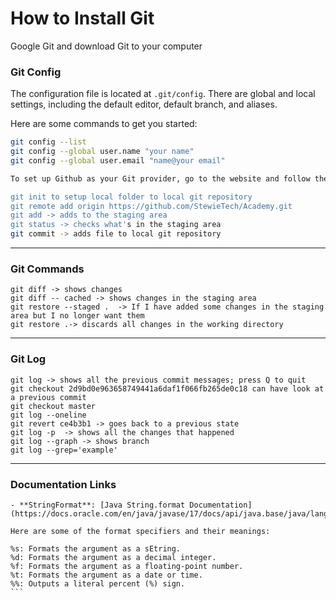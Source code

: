 <h1> How to Install Git </h1>

Google Git and download Git to your computer

### Git Config 
The configuration file is located at `.git/config`. There are global and local settings, including the default editor, default branch, and aliases.


Here are some commands to get you started:

```bash
git config --list
git config --global user.name "your name"
git config --global user.email "name@your email"

To set up Github as your Git provider, go to the website and follow the instructions. Here's some basic Git commands

git init to setup local folder to local git repository
git remote add origin https://github.com/StewieTech/Academy.git
git add -> adds to the staging area
git status -> checks what's in the staging area
git commit -> adds file to local git repository

```
---
### Git Commands
```
git diff -> shows changes
git diff -- cached -> shows changes in the staging area
git restore --staged .  -> If I have added some changes in the staging area but I no longer want them
git restore .-> discards all changes in the working directory
```
---
### Git Log
```
git log -> shows all the previous commit messages; press Q to quit
git checkout 2d9bd0e963658749441a6daf1f066fb265de0c18 can have look at a previous commit
git checkout master
git log --oneline
git revert ce4b3b1 -> goes back to a previous state
git log -p  -> shows all the changes that happened
git log --graph -> shows branch
git log --grep='example'
```
---
### Documentation Links
````
- **StringFormat**: [Java String.format Documentation](https://docs.oracle.com/en/java/javase/17/docs/api/java.base/java/lang/String.html#format(java.lang.String,java.lang.Object...))

Here are some of the format specifiers and their meanings:

%s: Formats the argument as a sEtring.
%d: Formats the argument as a decimal integer.
%f: Formats the argument as a floating-point number.
%t: Formats the argument as a date or time.
%%: Outputs a literal percent (%) sign.
```
